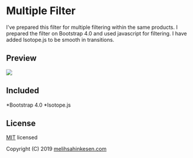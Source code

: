 # Multiple Filter
I've prepared this filter for multiple filtering within the same products. I prepared the filter on Bootstrap 4.0 and used javascript for filtering. I have added Isotope.js to be smooth in transitions.

## Preview
<img src="https://melihsahinkesen.com/dropbox/example-filter.gif">

## Included
*Bootstrap 4.0
*Isotope.js

## License
[MIT](https://choosealicense.com/licenses/mit/) licensed

Copyright (C) 2019 [melihsahinkesen.com](https://melihsahinkesen.com/)
